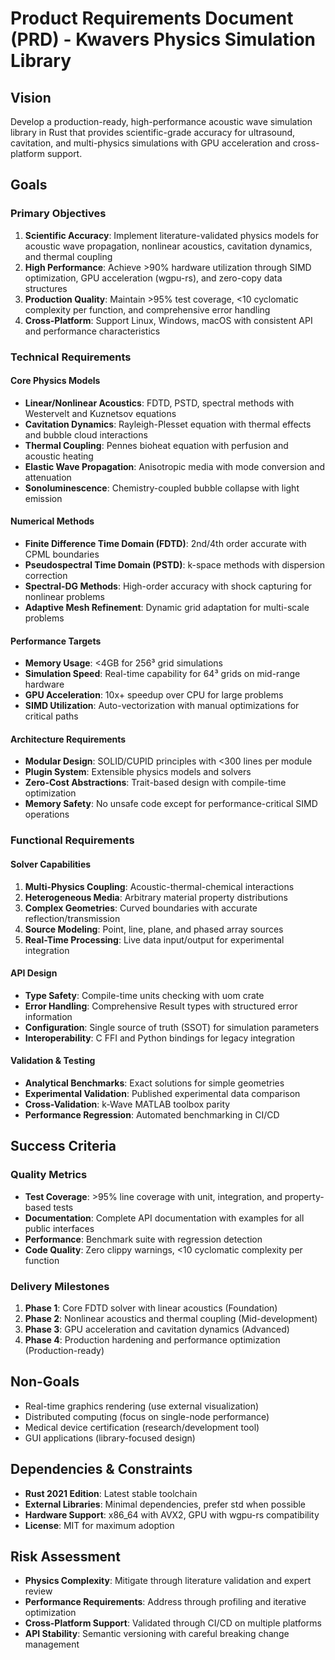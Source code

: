 # Product Requirements Document (PRD) - Kwavers Physics Simulation Library

## Vision
Develop a production-ready, high-performance acoustic wave simulation library in Rust that provides scientific-grade accuracy for ultrasound, cavitation, and multi-physics simulations with GPU acceleration and cross-platform support.

## Goals

### Primary Objectives
1. **Scientific Accuracy**: Implement literature-validated physics models for acoustic wave propagation, nonlinear acoustics, cavitation dynamics, and thermal coupling
2. **High Performance**: Achieve >90% hardware utilization through SIMD optimization, GPU acceleration (wgpu-rs), and zero-copy data structures
3. **Production Quality**: Maintain >95% test coverage, <10 cyclomatic complexity per function, and comprehensive error handling
4. **Cross-Platform**: Support Linux, Windows, macOS with consistent API and performance characteristics

### Technical Requirements

#### Core Physics Models
- **Linear/Nonlinear Acoustics**: FDTD, PSTD, spectral methods with Westervelt and Kuznetsov equations
- **Cavitation Dynamics**: Rayleigh-Plesset equation with thermal effects and bubble cloud interactions  
- **Thermal Coupling**: Pennes bioheat equation with perfusion and acoustic heating
- **Elastic Wave Propagation**: Anisotropic media with mode conversion and attenuation
- **Sonoluminescence**: Chemistry-coupled bubble collapse with light emission

#### Numerical Methods
- **Finite Difference Time Domain (FDTD)**: 2nd/4th order accurate with CPML boundaries
- **Pseudospectral Time Domain (PSTD)**: k-space methods with dispersion correction
- **Spectral-DG Methods**: High-order accuracy with shock capturing for nonlinear problems
- **Adaptive Mesh Refinement**: Dynamic grid adaptation for multi-scale problems

#### Performance Targets
- **Memory Usage**: <4GB for 256³ grid simulations
- **Simulation Speed**: Real-time capability for 64³ grids on mid-range hardware
- **GPU Acceleration**: 10x+ speedup over CPU for large problems
- **SIMD Utilization**: Auto-vectorization with manual optimizations for critical paths

#### Architecture Requirements  
- **Modular Design**: SOLID/CUPID principles with <300 lines per module
- **Plugin System**: Extensible physics models and solvers
- **Zero-Cost Abstractions**: Trait-based design with compile-time optimization
- **Memory Safety**: No unsafe code except for performance-critical SIMD operations

### Functional Requirements

#### Solver Capabilities
1. **Multi-Physics Coupling**: Acoustic-thermal-chemical interactions
2. **Heterogeneous Media**: Arbitrary material property distributions
3. **Complex Geometries**: Curved boundaries with accurate reflection/transmission
4. **Source Modeling**: Point, line, plane, and phased array sources
5. **Real-Time Processing**: Live data input/output for experimental integration

#### API Design
- **Type Safety**: Compile-time units checking with uom crate
- **Error Handling**: Comprehensive Result types with structured error information
- **Configuration**: Single source of truth (SSOT) for simulation parameters
- **Interoperability**: C FFI and Python bindings for legacy integration

#### Validation & Testing
- **Analytical Benchmarks**: Exact solutions for simple geometries
- **Experimental Validation**: Published experimental data comparison
- **Cross-Validation**: k-Wave MATLAB toolbox parity
- **Performance Regression**: Automated benchmarking in CI/CD

## Success Criteria

### Quality Metrics
- **Test Coverage**: >95% line coverage with unit, integration, and property-based tests
- **Documentation**: Complete API documentation with examples for all public interfaces
- **Performance**: Benchmark suite with regression detection
- **Code Quality**: Zero clippy warnings, <10 cyclomatic complexity per function

### Delivery Milestones
1. **Phase 1**: Core FDTD solver with linear acoustics (Foundation)
2. **Phase 2**: Nonlinear acoustics and thermal coupling (Mid-development) 
3. **Phase 3**: GPU acceleration and cavitation dynamics (Advanced)
4. **Phase 4**: Production hardening and performance optimization (Production-ready)

## Non-Goals
- Real-time graphics rendering (use external visualization)
- Distributed computing (focus on single-node performance)
- Medical device certification (research/development tool)
- GUI applications (library-focused design)

## Dependencies & Constraints
- **Rust 2021 Edition**: Latest stable toolchain
- **External Libraries**: Minimal dependencies, prefer std when possible
- **Hardware Support**: x86_64 with AVX2, GPU with wgpu-rs compatibility
- **License**: MIT for maximum adoption

## Risk Assessment
- **Physics Complexity**: Mitigate through literature validation and expert review
- **Performance Requirements**: Address through profiling and iterative optimization  
- **Cross-Platform Support**: Validated through CI/CD on multiple platforms
- **API Stability**: Semantic versioning with careful breaking change management